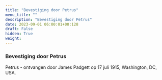 ```yaml
---
title: "Bevestiging door Petrus"
menu_title: ""
description: "Bevestiging door Petrus"
date: 2023-09-01 06:00:01+00:128
draft: False
hidden: True
weight:
---
```

### Bevestiging door Petrus

Petrus - ontvangen door James Padgett op 17 juli 1915, Washington, DC, USA.
